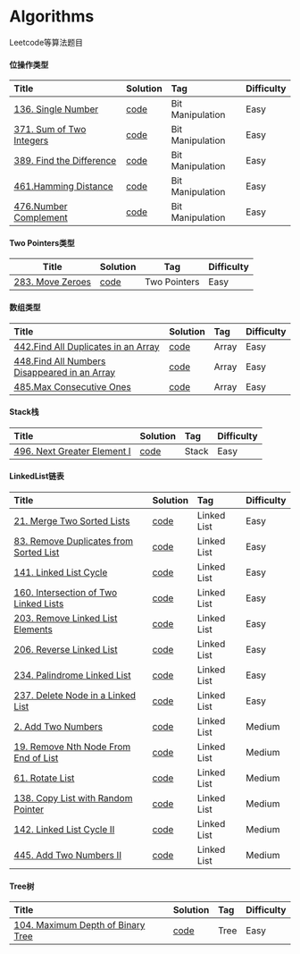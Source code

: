 # Algorithms
Leetcode等算法题目

#### 位操作类型

| Title                                    | Solution                                 | Tag              | Difficulty |
| :--------------------------------------- | :--------------------------------------- | :--------------- | ---------- |
| [136. Single Number](https://leetcode.com/problems/single-number/#/description) | [code](https://github.com/jixue/Algorithms/blob/master/src/com/jixue/leetcode/solutions/bitmanipulation/HammingDistance.java) | Bit Manipulation | Easy       |
| [371. Sum of Two Integers](https://leetcode.com/problems/sum-of-two-integers/#/description) | [code](https://github.com/jixue/Algorithms/blob/master/src/com/jixue/leetcode/solutions/bitmanipulation/SumOfTwoIntegers.java) | Bit Manipulation | Easy       |
| [389. Find the Difference](https://leetcode.com/problems/find-the-difference/#/description) | [code](https://github.com/jixue/Algorithms/blob/master/src/com/jixue/leetcode/solutions/bitmanipulation/FindDifference.java) | Bit Manipulation | Easy       |
| [461.Hamming Distance](https://leetcode.com/problems/hamming-distance/#/description) | [code](https://github.com/jixue/Algorithms/blob/master/src/com/jixue/leetcode/solutions/bitmanipulation/HammingDistance.java) | Bit Manipulation | Easy       |
| [476.Number Complement](https://leetcode.com/problems/number-complement/#/description) | [code](https://github.com/jixue/Algorithms/blob/master/src/com/jixue/leetcode/solutions/bitmanipulation/NumberComplement.java) | Bit Manipulation | Easy       |

#### Two Pointers类型

| Title                                    | Solution                                 | Tag          | Difficulty |
| ---------------------------------------- | ---------------------------------------- | ------------ | ---------- |
| [283. Move Zeroes](https://leetcode.com/problems/move-zeroes/#/description) | [code](https://github.com/jixue/Algorithms/blob/master/src/com/jixue/leetcode/solutions/twopointers/MoveZeros.java) | Two Pointers | Easy       |

#### 数组类型

| Title                                    | Solution                                 | Tag   | Difficulty |
| :--------------------------------------- | :--------------------------------------- | :---- | ---------- |
| [442.Find All Duplicates in an Array](https://leetcode.com/problems/find-all-duplicates-in-an-array/#/description) | [code](https://github.com/jixue/Algorithms/blob/master/src/com/jixue/leetcode/solutions/array/DuplicateNumber.java) | Array | Easy       |
| [448.Find All Numbers Disappeared in an Array](https://leetcode.com/problems/find-all-numbers-disappeared-in-an-array/#/description) | [code](https://github.com/jixue/Algorithms/blob/master/src/com/jixue/leetcode/solutions/array/DisappearedNumbers.java) | Array | Easy       |
| [485.Max Consecutive Ones](https://leetcode.com/problems/max-consecutive-ones/#/description) | [code](https://github.com/jixue/Algorithms/blob/master/src/com/jixue/leetcode/solutions/array/MaxConsecutiveOnes.java) | Array | Easy       |

#### Stack栈

| Title                                    | Solution                                 | Tag   | Difficulty |
| :--------------------------------------- | :--------------------------------------- | :---- | ---------- |
| [496. Next Greater Element I](https://leetcode.com/problems/next-greater-element-i/#/description) | [code](https://github.com/jixue/Algorithms/blob/master/src/com/jixue/leetcode/solutions/stack/NextGreaterNumI.java) | Stack | Easy       |

#### LinkedList链表

| Title                                    | Solution                                 | Tag         | Difficulty |
| :--------------------------------------- | :--------------------------------------- | :---------- | ---------- |
| [21. Merge Two Sorted Lists](https://leetcode.com/problems/merge-two-sorted-lists/#/description) | [code](https://github.com/jixue/Algorithms/blob/master/src/com/jixue/leetcode/solutions/list/MergeSortedList.java) | Linked List | Easy       |
| [83. Remove Duplicates from Sorted List](https://leetcode.com/problems/remove-duplicates-from-sorted-list/#/description) | [code](https://github.com/jixue/Algorithms/blob/master/src/com/jixue/leetcode/solutions/list/RemoveDuplicate.java) | Linked List | Easy       |
| [141. Linked List Cycle](https://leetcode.com/problems/linked-list-cycle/#/description) | [code](https://github.com/jixue/Algorithms/blob/master/src/com/jixue/leetcode/solutions/list/LinkedListCycle.java) | Linked List | Easy       |
| [160. Intersection of Two Linked Lists](https://leetcode.com/problems/intersection-of-two-linked-lists/) | [code](https://github.com/jixue/Algorithms/blob/master/src/com/jixue/leetcode/solutions/list/IntersectionNode.java) | Linked List | Easy       |
| [203. Remove Linked List Elements](https://leetcode.com/problems/reverse-linked-list/) | [code](https://github.com/jixue/Algorithms/blob/master/src/com/jixue/leetcode/solutions/list/RemoveElement.java) | Linked List | Easy       |
| [206. Reverse Linked List](https://leetcode.com/problems/reverse-linked-list/#/description) | [code](https://github.com/jixue/Algorithms/blob/master/src/com/jixue/leetcode/solutions/list/ReverseLinkedList.java) | Linked List | Easy       |
| [234. Palindrome Linked List](https://leetcode.com/problems/palindrome-linked-list/#/description) | [code](https://github.com/jixue/Algorithms/blob/master/src/com/jixue/leetcode/solutions/list/PalindromeLinkedList.java) | Linked List | Easy       |
| [237. Delete Node in a Linked List](https://leetcode.com/problems/delete-node-in-a-linked-list/#/description) | [code](https://github.com/jixue/Algorithms/blob/master/src/com/jixue/leetcode/solutions/list/DeleteNode.java) | Linked List | Easy       |
| [2. Add Two Numbers](https://leetcode.com/problems/add-two-numbers/#/description) | [code](https://github.com/jixue/Algorithms/blob/master/src/com/jixue/leetcode/solutions/list/AddTwoNumbers.java) | Linked List | Medium       |
| [19. Remove Nth Node From End of List](https://leetcode.com/problems/remove-nth-node-from-end-of-list/#/description) | [code](https://github.com/jixue/Algorithms/blob/master/src/com/jixue/leetcode/solutions/list/RemoveNthFromEnd.java) | Linked List | Medium       |
| [61. Rotate List](https://leetcode.com/problems/rotate-list/#/description) | [code](https://github.com/jixue/Algorithms/blob/master/src/com/jixue/leetcode/solutions/list/RotateList.java) | Linked List | Medium     |
| [138. Copy List with Random Pointer](https://leetcode.com/problems/copy-list-with-random-pointer/#/description) | [code](https://github.com/jixue/Algorithms/blob/master/src/com/jixue/leetcode/solutions/list/RandomPointer.java) | Linked List | Medium       |
| [142. Linked List Cycle II](https://leetcode.com/problems/linked-list-cycle-ii/#/solutions) | [code](https://github.com/jixue/Algorithms/blob/master/src/com/jixue/leetcode/solutions/list/LinkedListCycleII.java) | Linked List | Medium       |
| [445. Add Two Numbers II](https://leetcode.com/problems/add-two-numbers-ii/#/description) | [code](https://github.com/jixue/Algorithms/blob/master/src/com/jixue/leetcode/solutions/list/AddTwoNumbersII.java) | Linked List | Medium       |


#### Tree树

| Title                                    | Solution                                 | Tag  | Difficulty |
| :--------------------------------------- | :--------------------------------------- | :--- | ---------- |
| [104. Maximum Depth of Binary Tree](https://leetcode.com/problems/maximum-depth-of-binary-tree/#/description) | [code](https://github.com/jixue/Algorithms/blob/master/src/com/jixue/leetcode/solutions/tree/NextGreaterNumI.java) | Tree | Easy       |